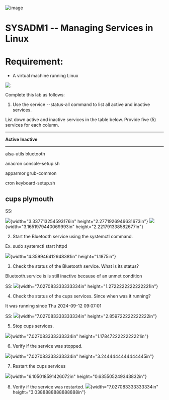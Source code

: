 ![image](https://github.com/user-attachments/assets/bfe5a948-f527-42ed-954b-6a4eea7125ea)


# SYSADM1 -- Managing Services in Linux

# Requirement: 

-   A virtual machine running Linux

![](vertopal_ed11f64eef7848a7b6f0b6ceee4a7140/media/image2.png)

Complete this lab as follows:

1.  Use the service --status-all command to list all active and inactive
    services.

List down active and inactive services in the table below. Provide five
(5) services for each column.

  -----------------------------------------------------------------------
  **Active**                             **Inactive**
  -------------------------------------- --------------------------------
  alsa-utils                             bluetooth

  anacron                                console-setup.sh

  apparmor                               grub-common

  cron                                   keyboard-setup.sh

  cups                                   plymouth
  -----------------------------------------------------------------------

SS:

![](vertopal_ed11f64eef7848a7b6f0b6ceee4a7140/media/image3.png){width="3.337713254593176in"
height="2.2771926946631673in"}
![](vertopal_ed11f64eef7848a7b6f0b6ceee4a7140/media/image4.png){width="3.1651979440069993in"
height="2.221791338582677in"}

2.  Start the Bluetooth service using the systemctl command.

Ex. sudo systemctl start httpd

![](vertopal_ed11f64eef7848a7b6f0b6ceee4a7140/media/image5.png){width="4.359946412948381in"
height="1.1875in"}

3.  Check the status of the Bluetooth service. What is its status?

Bluetooth.service is is still inactive because of an unmet condition

SS:
![](vertopal_ed11f64eef7848a7b6f0b6ceee4a7140/media/image6.png){width="7.027083333333334in"
height="1.2722222222222221in"}

4.  Check the status of the cups services. Since when was it running?

It was running since Thu 2024-09-12 09:07:01

SS:
![](vertopal_ed11f64eef7848a7b6f0b6ceee4a7140/media/image7.png){width="7.027083333333334in"
height="2.859722222222222in"}

5.  Stop cups services.

![](vertopal_ed11f64eef7848a7b6f0b6ceee4a7140/media/image8.png){width="7.027083333333334in"
height="1.1784722222222221in"}

6.  Verify if the service was stopped.

![](vertopal_ed11f64eef7848a7b6f0b6ceee4a7140/media/image9.png){width="7.027083333333334in"
height="3.2444444444444445in"}

7.  Restart the cups services

![](vertopal_ed11f64eef7848a7b6f0b6ceee4a7140/media/image10.png){width="6.105018591426072in"
height="0.635505249343832in"}

8.  Verify if the service was restarted.
    ![](vertopal_ed11f64eef7848a7b6f0b6ceee4a7140/media/image11.png){width="7.027083333333334in"
    height="3.0388888888888888in"}
